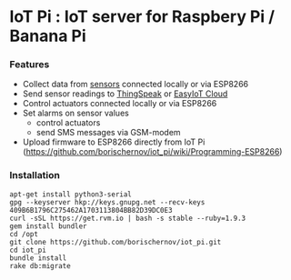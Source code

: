 # IoT Pi : IoT server for Raspbery Pi / Banana Pi

### Features
- Collect data from [sensors](https://github.com/borischernov/iot_pi/wiki) connected locally or via ESP8266
- Send sensor readings to [ThingSpeak](https://thingspeak.com) or [EasyIoT Cloud](http://cloud.iot-playground.com/)
- Control actuators connected locally or via ESP8266
- Set alarms on sensor values
  - control actuators
  - send SMS messages via GSM-modem
- Upload firmware to ESP8266 directly from IoT Pi (https://github.com/borischernov/iot_pi/wiki/Programming-ESP8266)

### Installation
~~~~
apt-get install python3-serial
gpg --keyserver hkp://keys.gnupg.net --recv-keys 409B6B1796C275462A1703113804BB82D39DC0E3
curl -sSL https://get.rvm.io | bash -s stable --ruby=1.9.3
gem install bundler
cd /opt
git clone https://github.com/borischernov/iot_pi.git
cd iot_pi
bundle install
rake db:migrate
~~~~
